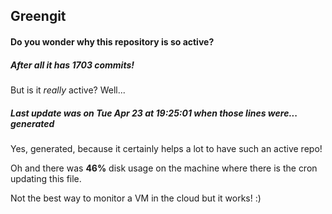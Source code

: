 ## Greengit

#### Do you wonder why this repository is so active?

##### After all it has 1703 commits!

But is it *really* active? Well...

##### Last update was on Tue Apr 23 at 19:25:01 when those lines were... generated

Yes, generated, because it certainly helps a lot to have such an active repo!

Oh and there was **46%** disk usage on the machine
where there is the cron updating this file.

Not the best way to monitor a VM in the cloud but it works! :)
